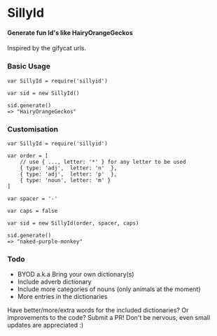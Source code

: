 # SillyId
#### Generate fun Id's like HairyOrangeGeckos

Inspired by the gifycat urls.

### Basic Usage

	var SillyId = require('sillyid')
	
	var sid = new SillyId()
	
	sid.generate()
	=> "HairyOrangeGeckos"
	
	
### Customisation

	var SillyId = require('sillyid')
	
	var order = [
	    // use { ..., letter: '*' } for any letter to be used
		{ type: 'adj',  letter: 'n'  },
		{ type: 'adj',  letter: 'p'  },
		{ type: 'noun', letter: 'm' }
	]
	
	var spacer = '-'
	
	var caps = false
	
	var sid = new SillyId(order, spacer, caps)
	
	sid.generate()
	=> "naked-purple-monkey"
	
### Todo
 - BYOD a.k.a Bring your own dictionary(s)
 - Include adverb dictionary
 - Include more categories of nouns (only animals at the moment)
 - More entries in the dictionaries
 
Have better/more/extra words for the included dictionaries? Or improvements to the code? Submit a PR! Don't be nervous, even small updates are appreciated :)